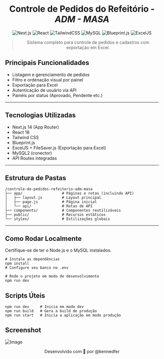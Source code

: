 <div align="center">
<h1>Controle de Pedidos do Refeitório - <i>ADM - MASA</i></h1>

![Next.js](https://img.shields.io/badge/Next.js-14.x-black?style=flat-square&logo=next.js)
![React](https://img.shields.io/badge/React-18.x-61DAFB?style=flat-square&logo=react)
![TailwindCSS](https://img.shields.io/badge/TailwindCSS-3.x-38B2AC?style=flat-square&logo=tailwindcss)
![MySQL](https://img.shields.io/badge/MySQL-8.x-lightgrey?style=flat-square&logo=mysql)
![Blueprint.js](https://img.shields.io/badge/Blueprint.js-5.x-blue?style=flat-square&logo=blueprint)
![ExcelJS](https://img.shields.io/badge/ExcelJS-Xlsx-green?style=flat-square&logo=microsoft-excel)

> Sistema completo para controle de pedidos e cadastros com exportação em Excel.
</div>

## Principais Funcionalidades
- Listagem e gerenciamento de pedidos
- Filtro e ordenação visual por painel
- Exportação para Excel
- Autenticação de usuário via API
- Painéis por status (Aprovado, Pendente etc.)

-----

## Tecnologias Utilizadas
- Next.js 14 (App Router)
- React 18
- Tailwind CSS
- Blueprint.js
- ExcelJS + FileSaver.js (Exportação para Excel)
- MySQL2 (conector)
- API Routes integradas

---

## Estrutura de Pastas
```
/controle-de-pedidos-refeitorio-adm-masa
├── app/                  # Páginas e rotas (incluindo API)
│   ├── layout.js         # Layout principal
│   ├── page.js           # Página inicial
│   └── api/              # Rotas de API
├── components/           # Componentes reutilizáveis
├── public/               # Recursos estáticos
└── styles/               # Estilizações globais
```
---

## Como Rodar Localmente
Certifique-se de ter o Node.js e o MySQL instalados.
```
# Instale as dependências
npm install
# Configure seu banco no .env

# Rode o projeto em modo de desenvolvimento
npm run dev
```

## Scripts Úteis
```
npm run dev     # Inicia em modo dev
npm run build   # Gera a build de produção
npm run start   # Inicia a aplicação em modo produção
```
## Screenshot
![Image](https://github.com/user-attachments/assets/4460b6d5-9f4b-4a24-bbe4-a779997df189)

<div align="center">Desenvolvido com 💙 por @kennedfer</div>
